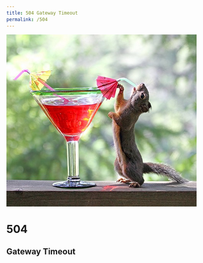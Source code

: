 ```yaml
---
title: 504 Gateway Timeout
permalink: /504
---
```

<div class="status-page-container">
<div>
    <img src="/assets/img/code/504.png" alt="504 Gateway Timeout" />
    <h1>504</h1>
    <h2>Gateway Timeout</h2>
</div>
</div>
